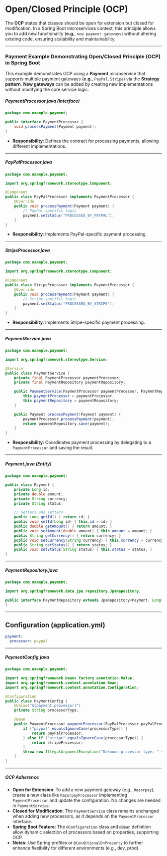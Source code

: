 # Open/Closed Principle (OCP)

The **OCP** states that classes should be open for extension but closed for modification. In a Spring Boot microservices context, this principle allows you to add new functionality (**e.g.**, `new payment gateways`) without altering existing code, ensuring scalability and maintainability.

---

### Payment Example Demonstrating Open/Closed Principle (OCP) in Spring Boot

This example demonstrates OCP using a **Payment** microservice that supports multiple payment gateways (**e.g.**, `PayPal`, `Stripe`) via the **Strategy pattern**. **New gateways** can be added by creating new implementations without modifying the core service logic.

##### PaymentProcessor.java (Interface)

```java
package com.example.payment;

public interface PaymentProcessor {
    void processPayment(Payment payment);
}
```

- **Responsibility**: Defines the contract for processing payments, allowing different implementations.

---

##### PayPalProcessor.java

```java
package com.example.payment;

import org.springframework.stereotype.Component;

@Component
public class PayPalProcessor implements PaymentProcessor {
    @Override
    public void processPayment(Payment payment) {
        // PayPal-specific logic
        payment.setStatus("PROCESSED_BY_PAYPAL");
    }
}
```

- **Responsibility**: Implements PayPal-specific payment processing.

---

##### StripeProcessor.java

```java
package com.example.payment;

import org.springframework.stereotype.Component;

@Component
public class StripeProcessor implements PaymentProcessor {
    @Override
    public void processPayment(Payment payment) {
        // Stripe-specific logic
        payment.setStatus("PROCESSED_BY_STRIPE");
    }
}
```

- **Responsibility**: Implements Stripe-specific payment processing.

---

##### PaymentService.java

```java
package com.example.payment;

import org.springframework.stereotype.Service;

@Service
public class PaymentService {
    private final PaymentProcessor paymentProcessor;
    private final PaymentRepository paymentRepository;

    public PaymentService(PaymentProcessor paymentProcessor, PaymentRepository paymentRepository) {
        this.paymentProcessor = paymentProcessor;
        this.paymentRepository = paymentRepository;
    }

    public Payment processPayment(Payment payment) {
        paymentProcessor.processPayment(payment);
        return paymentRepository.save(payment);
    }
}
```

- **Responsibility**: Coordinates payment processing by delegating to a `PaymentProcessor` and saving the result.

---

##### Payment.java (Entity)

```java
package com.example.payment;

public class Payment {
    private Long id;
    private double amount;
    private String currency;
    private String status;

    // Getters and setters
    public Long getId() { return id; }
    public void setId(Long id) { this.id = id; }
    public double getAmount() { return amount; }
    public void setAmount(double amount) { this.amount = amount; }
    public String getCurrency() { return currency; }
    public void setCurrency(String currency) { this.currency = currency; }
    public String getStatus() { return status; }
    public void setStatus(String status) { this.status = status; }
}
```

---

##### PaymentRepository.java

```java
package com.example.payment;

import org.springframework.data.jpa.repository.JpaRepository;

public interface PaymentRepository extends JpaRepository<Payment, Long> {
}
```

---

## Configuration (application.yml)

```yaml
payment:
  processor: paypal
```

---

##### PaymentConfig.java

```java
package com.example.payment;

import org.springframework.beans.factory.annotation.Value;
import org.springframework.context.annotation.Bean;
import org.springframework.context.annotation.Configuration;

@Configuration
public class PaymentConfig {
    @Value("${payment.processor}")
    private String processorType;

    @Bean
    public PaymentProcessor paymentProcessor(PayPalProcessor payPalProcessor, StripeProcessor stripeProcessor) {
        if ("paypal".equalsIgnoreCase(processorType)) {
            return payPalProcessor;
        } else if ("stripe".equalsIgnoreCase(processorType)) {
            return stripeProcessor;
        }
        throw new IllegalArgumentException("Unknown processor type: " + processorType);
    }
}
```

---

##### OCP Adherence

- **Open for Extension**: To add a new payment gateway (e.g., `Razorpay`), create a new class like `RazorpayProcessor` implementing `PaymentProcessor` and update the configuration. No changes are needed in `PaymentService`.
- **Closed for Modification**: The `PaymentService` class remains unchanged when adding new processors, as it depends on the `PaymentProcessor` interface.
- **Spring Boot Feature**: The `@Configuration` class and `@Bean` definition allow dynamic selection of processors based on properties, supporting OCP.
- **Notes**: Use Spring profiles or `@ConditionalOnProperty` to further enhance flexibility for different environments (e.g., dev, prod).
